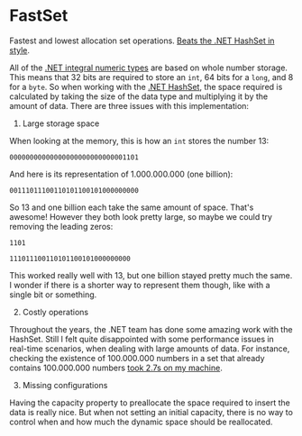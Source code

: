 # FastSet

Fastest and lowest allocation set operations. [Beats the .NET HashSet in style](./FastSet.Benchmark).

All of the [.NET integral numeric types](https://docs.microsoft.com/en-us/dotnet/csharp/language-reference/builtin-types/integral-numeric-types) are based on whole number storage. This means that 32 bits are required to store an `int`, 64 bits for a `long`, and 8 for a `byte`. So when working with the [.NET HashSet](https://docs.microsoft.com/en-us/dotnet/api/system.collections.generic.hashset-1?view=net-6.0), the space required is calculated by taking the size of the data type and multiplying it by the amount of data. There are three issues with this implementation:

1. Large storage space

When looking at the memory, this is how an `int` stores the number 13:

`00000000000000000000000000001101`

And here is its representation of 1.000.000.000 (one billion):

`00111011100110101100101000000000`

So 13 and one billion each take the same amount of space. That's awesome! However they both look pretty large, so maybe we could try removing the leading zeros:

`1101`

`111011100110101100101000000000`

This worked really well with 13, but one billion stayed pretty much the same. I wonder if there is a shorter way to represent them though, like with a single bit or something.

2. Costly operations

Throughout the years, the .NET team has done some amazing work with the HashSet. Still I felt quite disappointed with some performance issues in real-time scenarios, when dealing with large amounts of data. For instance, checking the existence of 100.000.000 numbers in a set that already contains 100.000.000 numbers [took 2.7s on my machine](https://github.com/KimTisott/FastSet/blob/main/FastSet.Benchmark/README.md#contains).

3. Missing configurations

Having the capacity property to preallocate the space required to insert the data is really nice. But when not setting an initial capacity, there is no way to control when and how much the dynamic space should be reallocated.
